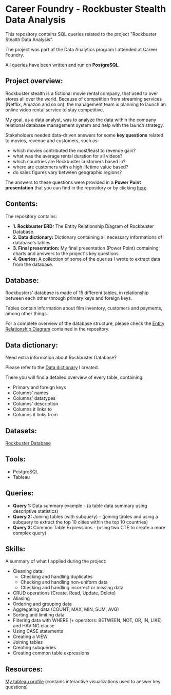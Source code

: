 # Career Foundry - Rockbuster Stealth Data Analysis
This repository contains SQL queries related to the project "Rockbuster Stealth Data Analysis".

The project was part of the Data Analytics program I attended at Career Foundry.

All queries have been written and run on **PostgreSQL**.

## Project overview:
Rockbuster stealth is a fictional movie rental company, that used to over stores all over the world. Because of competition from streaming services (Netflix, Amazon and so on), the management team is planning to launch an online video rental service to stay competitive.

My goal, as a data analyst, was to analyze the data within the company relational database management system and help with the launch strategy.

Stakeholders needed data-driven answers for some **key questions** related to movies, revenue and customers, such as:
- which movies contributed the most/least to revenue gain?
- what was the average rental duration for all videos? 
- which countries are Rockbuster customers based in? 
- where are customers with a high lifetime value based? 
- do sales figures vary between geographic regions?

The answers to these questions were provided in a **Power Point presentation** that you can find in the repository or by clicking [here](https://github.com/SimoneCalabro/Career-Foundry---Rockbuster-Stealth-Data-Analysis/blob/main/3.%20Final%20Presentation.pdf).

## Contents:
The repository contains:

- **1. Rockbuster ERD:** The Entity Relationship Diagram of Rockbuster Database.
- **2. Data dictionary:** Dictionary containing all necessary informations of database's tables.
- **3. Final presentation:** My final presentation (Power Point) containing charts and answers to the project's key questions.
- **4. Queries:** A collection of some of the queries I wrote to extract data from the database.

## Database:
Rockbusters' database is made of 15 different tables, in relationship between each other through primary keys and foreign keys.

Tables contain information about film inventory, customers and payments, among other things.

For a complete overview of the database structure, please check the [Entity Relationship Diagram](https://github.com/SimoneCalabro/Career-Foundry---Rockbuster-Stealth-Data-Analysis/blob/main/1.%20Rockbuster%20ERD.png) contained in the repository.

## Data dictionary:
Need extra information about Rockbuster Database?

Please refer to the [Data dictionary](https://github.com/SimoneCalabro/Career-Foundry---Rockbuster-Stealth-Data-Analysis/blob/main/2.%20Data%20dictionary.pdf) I created.

There you will find a detailed overview of every table, containing:

- Primary and foreign keys
- Columns' names
- Columns' datatypes
- Columns' description
- Columns it links to
- Columns it links from

## Datasets:
[Rockbuster Database](https://www.postgresqltutorial.com/wp-content/uploads/2019/05/dvdrental.zip)

## Tools:
- PostgreSQL
- Tableau

## Queries:

- **Query 1:** Data summary example - (a table data summary using descriptive statistics)
- **Query 2:** Joining tables (with subquery) - (joining tables and using a subquery to extract the top 10 cities within the top 10 countries)
- **Query 3:** Common Table Expressions - (using two CTE to create a more complex query)

## Skills:
A summary of what I applied during the project:

- Cleaning data:
  - Checking and handling duplicates
  - Checking and handling non-uniform data
  - Checking and handling incorrect or missing data
- CRUD operations (Create, Read, Update, Delete)
- Aliasing
- Ordering and grouping data
- Aggregating data (COUNT, MAX, MIN, SUM, AVG)
- Sorting and limiting data
- Filtering data with WHERE (+ operators: BETWEEN, NOT, OR, IN, LIKE) and HAVING clause
- Using CASE statements
- Creating a VIEW
- Joining tables
- Creating subqueries
- Creating common table expressions

## Resources:
[My tableau profile](https://public.tableau.com/app/profile/simone.calabro) (contains interactive visualizations used to answer key questions)
